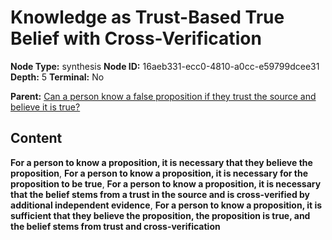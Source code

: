 # Knowledge as Trust-Based True Belief with Cross-Verification

**Node Type:** synthesis
**Node ID:** 16aeb331-ecc0-4810-a0cc-e59799dcee31
**Depth:** 5
**Terminal:** No

**Parent:** [Can a person know a false proposition if they trust the source and believe it is true?](can-a-person-know-a-false-proposition-if-they-trust-the-source-and-believe-it-is-true-antithesis-78efe3a5-938e-4af3-a372-59168532aad7.md)

## Content

**For a person to know a proposition, it is necessary that they believe the proposition**, **For a person to know a proposition, it is necessary for the proposition to be true**, **For a person to know a proposition, it is necessary that the belief stems from a trust in the source and is cross-verified by additional independent evidence**, **For a person to know a proposition, it is sufficient that they believe the proposition, the proposition is true, and the belief stems from trust and cross-verification**
